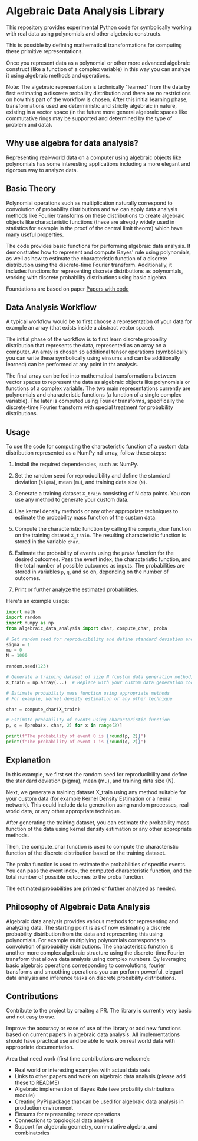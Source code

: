 # Algebraic Data Analysis Library

This repository provides experimental Python code for symbolically working with real data using polynomials and other algebraic constructs. 

This is possible by defining mathematical transformations for computing these primitive representations.

Once you represent data as a polynomial or other more advanced algebraic construct (like a function of a complex variable) in this way you can analyze it using algebraic methods and operations.

Note: The algebraic representation is technically "learned" from the data by first estimating a discrete probaility distribution and there are no restrictions on how this part of the workflow is chosen. After this initial learning phase, transformations used are deterministic and strictly algebraic in nature, existing in a vector space (in the future more general algebraic spaces like commutative rings may be supported and determined by the type of problem and data).

## Why use algebra for data analysis?

Representing real-world data on a computer using algebraic objects like polynomials has some interesting applications including a more elegant and rigorous way to analyze data. 

## Basic Theory

Polynomial operations such as multiplication naturally correspond to convolution of probability distributions and we can apply data analysis methods like Fourier transforms on these distributions to create algebraic objects like characteristic functions (these are alreqdy widely used in statistics for example in the proof of the central limit theorm) which have many useful properties. 

The code provides basic functions for performing algebraic data analysis. It demonstrates how to represent and compute Bayes' rule using polynomials, as well as how to estimate the characteristic function of a discrete distribution using the discrete-time Fourier transform. Additionally, it includes functions for representing discrete distributions as polynomials, working with discrete probability distributions using basic algebra.

Foundations are based on paper [Papers with code](https://paperswithcode.com/paper/algebraic-data-analysis)

## Data Analysis Workflow

A typical workflow would be to first choose a representation of your data for example an array (that exists inside a abstract vector space).

The initial phase of the workflow is to first learn discrete probaility distribution that represents the data, represented as an array on a computer. An array is chosen so additional tensor operations (symbolically you can write these symbolically using einsums and can be additionally learned) can be performed at any point in thr analysis.

The final array can be fed into mathematical transformations between vector spaces to represent the data as algebraic objects like polynomials or functions of a complex variable. The two main representations currently are polynomials and characteristic functions (a function of a single complex variable). The later is computed using Fourier transforms, specifically the discrete-time Fourier transform with special treatment for probability distributions.

## Usage

To use the code for computing the characteristic function of a custom data distribution represented as a NumPy nd-array, follow these steps:

1. Install the required dependencies, such as NumPy.

2. Set the random seed for reproducibility and define the standard deviation (`sigma`), mean (`mu`), and training data size (`N`).

3. Generate a training dataset `X_train` consisting of N data points. You can use any method to generate your custom data.

4. Use kernel density methods or any other appropriate techniques to estimate the probability mass function of the custom data.

5. Compute the characteristic function by calling the `compute_char` function on the training dataset `X_train`. The resulting characteristic function is stored in the variable `char`.

6. Estimate the probability of events using the `proba` function for the desired outcomes. Pass the event index, the characteristic function, and the total number of possible outcomes as inputs. The probabilities are stored in variables `p`, `q`, and so on, depending on the number of outcomes.

7. Print or further analyze the estimated probabilities.

Here's an example usage:

```python
import math
import random
import numpy as np
from algebraic_data_analysis import char, compute_char, proba

# Set random seed for reproducibility and define standard deviation and mean.
sigma = 1
mu = 0
N = 1000

random.seed(123)

# Generate a training dataset of size N (custom data generation method)
X_train = np.array(...)  # Replace with your custom data generation code

# Estimate probability mass function using appropriate methods
# For example, kernel density estimation or any other technique

char = compute_char(X_train)

# Estimate probability of events using characteristic function
p, q = [proba(x, char, 2) for x in range(2)]

print(f"The probability of event 0 is {round(p, 2)}")
print(f"The probability of event 1 is {round(q, 2)}")
```

## Explanation 

In this example, we first set the random seed for reproducibility and define the standard deviation (sigma), mean (mu), and training data size (N).

Next, we generate a training dataset X_train using any method suitable for your custom data (for example Kernel Density Estimation or a neural network). This could include data generation using random processes, real-world data, or any other appropriate technique.

After generating the training dataset, you can estimate the probability mass function of the data using kernel density estimation or any other appropriate methods.

Then, the compute_char function is used to compute the characteristic function of the discrete distribution based on the training dataset.

The proba function is used to estimate the probabilities of specific events. You can pass the event index, the computed characteristic function, and the total number of possible outcomes to the proba function.

The estimated probabilities are printed or further analyzed as needed.

## Philosophy of Algebraic Data Analysis

Algebraic data analysis provides various methods for representing and analyzing data. The starting point is as of now estimating a discrete probability distribution from the data and representing this using polynomials. For example multiplying polynomials corresponds to convolution of probability distributions. The characteristic function is another more complex algebraic structure using the discrete-time Fourier transform that allows data analysis using complex numbers. By leveraging basic algebraic operations corresponding to convolutions, fourier transforms and smoothing operations you can perform powerful, elegant data analysis and inference tasks on discrete probability distributions.

## Contributions

Contribute to the project by creaitng a PR. The library is currently very basic and not easy to use. 

Improve the accuracy or ease of use of the library or add new functions based on current papers in algebraic data analysis. All implementations should have practical use and be able to work on real world data with appropriate documentation. 

Area that need work (first time contributions are welcome):

- Real world or interesting examples with actual data sets
- Links to other papers and work on algebraic data analysis (please add these to README)
- Algebraic implemention of Bayes Rule (see probaility distributions module)
- Creating PyPi package that can be used for algebraic data analysis in production environment
- Einsums for representing tensor operations 
- Connections to topological data analysis
- Support for algebraic geometry, commutative algebra, and combinatorics


